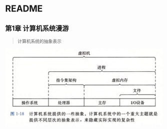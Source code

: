 # README

## 第1章 计算机系统漫游

> 计算机系统的抽象表示

![计算机系统的抽象表示](media/%E8%AE%A1%E7%AE%97%E6%9C%BA%E7%B3%BB%E7%BB%9F%E7%9A%84%E6%8A%BD%E8%B1%A1%E8%A1%A8%E7%A4%BA.png)

